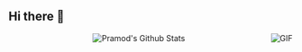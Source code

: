 ## Hi there 👋
<p align="center">
<img align="center" src="https://github-readme-stats.vercel.app/api?username=beGG1&&show_icons=true&theme=radical" alt="Pramod's Github Stats">
   <img align="right" alt="GIF" src="https://media.giphy.com/media/iIqmM5tTjmpOB9mpbn/giphy.gif" />
</p>  
<!--
**beGG1/beGG1** is a ✨ _special_ ✨ repository because its `README.md` (this file) appears on your GitHub profile.

Here are some ideas to get you started:

- 🔭 I’m currently working on ...
- 🌱 I’m currently learning ...
- 👯 I’m looking to collaborate on ...
- 🤔 I’m looking for help with ...
- 💬 Ask me about ...
- 📫 How to reach me: ...
- 😄 Pronouns: ...
- ⚡ Fun fact: ...
-->
